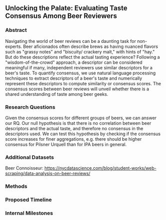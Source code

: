 ## Unlocking the Palate: Evaluating Taste Consensus Among Beer Reviewers

### Abstract
Navigating the world of beer reviews can be a daunting task for non-experts. Beer aficionados often describe brews as having nuanced flavors such as "grassy notes" and "biscuity/ crackery malt," with hints of "hay." But do these descriptions reflect the actual tasting experience? Following a "wisdom-of-the-crowd" approach, a descriptor can be considered meaningful if many, independent reviewers use similar descriptors for a beer's taste. To quantify consensus, we use natural language processing techniques to extract descriptors of a beer's taste and numerically represent these descriptors to compute similarity or consensus scores. The consensus scores between beer reviews will unveil whether there is a shared understanding of taste among beer geeks.

### Research Questions
Given the consensus scores for different groups of beers, we can answer our RQ. Our null hypothesis is that there is no correlation between beer descriptors and the actual taste, and therefore no consensus in the descriptors used. We can test this hypothesis by checking if the consensus score increases for finer aggregations, e.g. there should be higher consensus for Pilsner Urquell than for IPA beers in general.

### Additional Datasets
Beer Connoisseur: https://nycdatascience.com/blog/student-works/web-scraping/data-analysis-on-beer-reviews/

### Methods


### Proposed Timeline


### Internal Milestones
